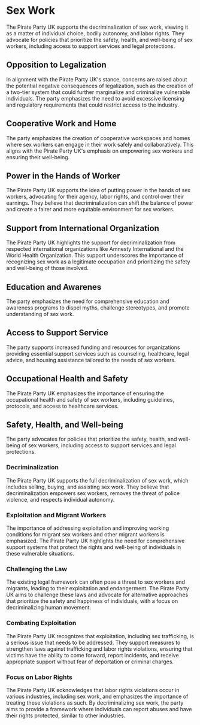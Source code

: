 # Sex Work
The Pirate Party UK supports the decriminalization of sex work, viewing it as a matter of individual choice, bodily autonomy, and labor rights. They advocate for policies that prioritize the safety, health, and well-being of sex workers, including access to support services and legal protections.

## Opposition to Legalization
In alignment with the Pirate Party UK's stance, concerns are raised about the potential negative consequences of legalization, such as the creation of a two-tier system that could further marginalize and criminalize vulnerable individuals. The party emphasizes the need to avoid excessive licensing and regulatory requirements that could restrict access to the industry.

## Cooperative Work and Home
The party emphasizes the creation of cooperative workspaces and homes where sex workers can engage in their work safely and collaboratively. This aligns with the Pirate Party UK's emphasis on empowering sex workers and ensuring their well-being.

## Power in the Hands of Worker
 The Pirate Party UK supports the idea of putting power in the hands of sex workers, advocating for their agency, labor rights, and control over their earnings. They believe that decriminalization can shift the balance of power and create a fairer and more equitable environment for sex workers.

## Support from International Organization
 The Pirate Party UK highlights the support for decriminalization from respected international organizations like Amnesty International and the World Health Organization. This support underscores the importance of recognizing sex work as a legitimate occupation and prioritizing the safety and well-being of those involved.

## Education and Awarenes
 The party emphasizes the need for comprehensive education and awareness programs to dispel myths, challenge stereotypes, and promote understanding of sex work.

## Access to Support Service
 The party supports increased funding and resources for organizations providing essential support services such as counseling, healthcare, legal advice, and housing assistance tailored to the needs of sex workers.

## Occupational Health and Safety
 The Pirate Party UK emphasizes the importance of ensuring the occupational health and safety of sex workers, including guidelines, protocols, and access to healthcare services.

## Safety, Health, and Well-being
 The party advocates for policies that prioritize the safety, health, and well-being of sex workers, including access to support services and legal protections.

### Decriminalization
The Pirate Party UK supports the full decriminalization of sex work, which includes selling, buying, and assisting sex work. They believe that decriminalization empowers sex workers, removes the threat of police violence, and respects individual autonomy.

### Exploitation and Migrant Workers
The importance of addressing exploitation and improving working conditions for migrant sex workers and other migrant workers is emphasized. The Pirate Party UK highlights the need for comprehensive support systems that protect the rights and well-being of individuals in these vulnerable situations.

### Challenging the Law
The existing legal framework can often pose a threat to sex workers and migrants, leading to their exploitation and endangerment. The Pirate Party UK aims to challenge these laws and advocate for alternative approaches that prioritize the safety and happiness of individuals, with a focus on decriminalizing human movement.

### Combating Exploitation
The Pirate Party UK recognizes that exploitation, including sex trafficking, is a serious issue that needs to be addressed. They support measures to strengthen laws against trafficking and labor rights violations, ensuring that victims have the ability to come forward, report incidents, and receive appropriate support without fear of deportation or criminal charges.

### Focus on Labor Rights
The Pirate Party UK acknowledges that labor rights violations occur in various industries, including sex work, and emphasizes the importance of treating these violations as such. By decriminalizing sex work, the party aims to provide a framework where individuals can report abuses and have their rights protected, similar to other industries.